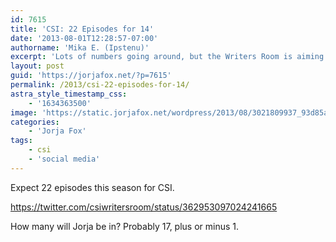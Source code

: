 ```yaml
---
id: 7615
title: 'CSI: 22 Episodes for 14'
date: '2013-08-01T12:28:57-07:00'
authorname: 'Mika E. (Ipstenu)'
excerpt: 'Lots of numbers going around, but the Writers Room is aiming at 22 for this season.'
layout: post
guid: 'https://jorjafox.net/?p=7615'
permalink: /2013/csi-22-episodes-for-14/
astra_style_timestamp_css:
    - '1634363500'
image: 'https://static.jorjafox.net/wordpress/2013/08/3021809937_93d85a8015_z.jpg'
categories:
    - 'Jorja Fox'
tags:
    - csi
    - 'social media'
---
```


Expect 22 episodes this season for CSI.

https://twitter.com/csiwritersroom/status/362953097024241665

How many will Jorja be in? Probably 17, plus or minus 1.
